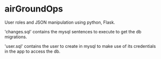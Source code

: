 # airGroundOps
User roles and JSON manipulation using python, Flask. 

'changes.sql' contains the mysql sentences to execute to get the db migrations.

'user.sql' contains the user to create in mysql to make use of its credentials
in the app to access the db.
